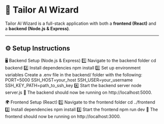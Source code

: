 # 🚀 Tailor AI Wizard

Tailor AI Wizard is a full-stack application with both a **frontend (React)** and a **backend (Node.js & Express)**.

---

## ⚙️ **Setup Instructions**

🖥️ Backend Setup (Node.js & Express)
1️⃣ Navigate to the backend folder
cd backend
2️⃣ Install dependencies
npm install
3️⃣ Set up environment variables
Create a .env file in the backend/ folder with the following:
PORT=5000
SSH_HOST=your_host
SSH_USER=your_username
SSH_KEY_PATH=path_to_ssh_key
4️⃣ Start the backend server
node server.js
🚀 The backend should now be running on http://localhost:5000.


🌍 Frontend Setup (React)
1️⃣ Navigate to the frontend folder
cd ../frontend
2️⃣ Install dependencies
npm install
3️⃣ Start the frontend
npm run dev
🚀 The frontend should now be running on http://localhost:3000.
